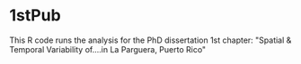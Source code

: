 # 1stPub
This R code runs the analysis for the PhD dissertation 1st chapter: "Spatial & Temporal Variability of....in La Parguera, Puerto Rico"
